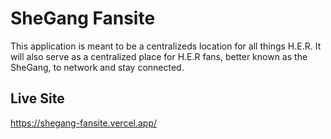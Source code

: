 # SheGang Fansite
This application is meant to be a centralizeds location for all things H.E.R. It will also serve as a centralized place for H.E.R fans, better known as the SheGang, to network and stay connected.

## Live Site
https://shegang-fansite.vercel.app/

